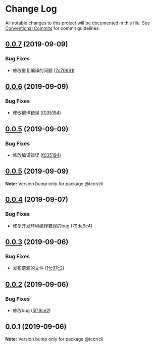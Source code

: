# Change Log

All notable changes to this project will be documented in this file.
See [Conventional Commits](https://conventionalcommits.org) for commit guidelines.

## [0.0.7](https://github.com/SealUI/tc/compare/@tccr/cli@0.0.6...@tccr/cli@0.0.7) (2019-09-09)


### Bug Fixes

* 修改重复编译的问题 ([7c70661](https://github.com/SealUI/tc/commit/7c70661))





## [0.0.6](https://github.com/SealUI/tc/compare/@tccr/cli@0.0.5...@tccr/cli@0.0.6) (2019-09-09)


### Bug Fixes

* 修改编译错误 ([f035194](https://github.com/SealUI/tc/commit/f035194))





## [0.0.5](https://github.com/SealUI/tc/compare/@tccr/cli@0.0.5...@tccr/cli@0.0.5) (2019-09-09)


### Bug Fixes

* 修改编译错误 ([f035194](https://github.com/SealUI/tc/commit/f035194))





## [0.0.5](https://github.com/SealUI/tc/compare/@tccr/cli@0.0.4...@tccr/cli@0.0.5) (2019-09-09)

**Note:** Version bump only for package @tccr/cli





## [0.0.4](https://github.com/SealUI/tc/compare/@tccr/cli@0.0.3...@tccr/cli@0.0.4) (2019-09-07)


### Bug Fixes

* 修复开发环境编译错误的bug ([79da9c4](https://github.com/SealUI/tc/commit/79da9c4))





## [0.0.3](https://github.com/SealUI/tc/compare/@tccr/cli@0.0.2...@tccr/cli@0.0.3) (2019-09-06)


### Bug Fixes

* 发布遗漏的文件 ([1fc97c2](https://github.com/SealUI/tc/commit/1fc97c2))





## [0.0.2](https://github.com/SealUI/tc/compare/@tccr/cli@0.0.1...@tccr/cli@0.0.2) (2019-09-06)


### Bug Fixes

* 修改bug ([5f19ce2](https://github.com/SealUI/tc/commit/5f19ce2))





## 0.0.1 (2019-09-06)

**Note:** Version bump only for package @tccr/cli
